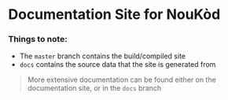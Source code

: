 # Documentation Site for NouKòd

### Things to note:
- The `master` branch contains the build/compiled site
- `docs` contains the source data that the site is generated from

> More extensive documentation can be found either on the documentation site, or in the `docs` branch
